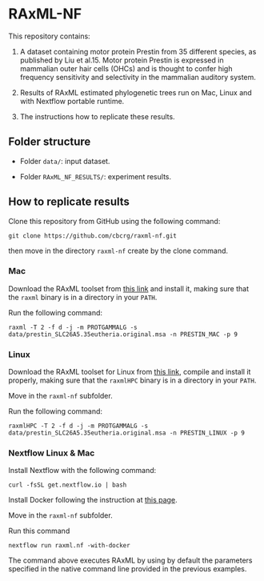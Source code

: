 # RAxML-NF

This repository contains: 

1) A dataset containing motor protein Prestin from 35 different species, as published by Liu et al.15. Motor protein Prestin is expressed in mammalian outer hair cells (OHCs) and is thought to confer high frequency sensitivity and selectivity in the mammalian auditory system.

2) Results of RAxML estimated phylogenetic trees run on Mac, Linux and with Nextflow portable runtime. 

3) The instructions how to replicate these results.


## Folder structure

* Folder `data/`: input dataset. 

* Folder `RAxML_NF_RESULTS/`: experiment results. 


## How to replicate results 

Clone this repository from GitHub using the following command: 

    git clone https://github.com/cbcrg/raxml-nf.git

then move in the directory `raxml-nf` create by the clone command.
 

### Mac 

Download the RAxML toolset from 
[this link](http://www.sfu.ca/biology2/staff/dc/raxml/raxml/raxmlHPC-AVX-v8.zip) and 
install it, making sure that the `raxml` binary is in a directory in your `PATH`.


Run the following command: 

    raxml -T 2 -f d -j -m PROTGAMMALG -s data/prestin_SLC26A5.35eutheria.original.msa -n PRESTIN_MAC -p 9


### Linux

Download the RAxML toolset for Linux from 
[this link](https://github.com/stamatak/standard-RAxML/archive/v8.0.0.zip), 
compile and install it properly, making sure that the `raxmlHPC` binary is in a directory in your `PATH`.


Move in the `raxml-nf` subfolder. 

Run the following command:
  
    raxmlHPC -T 2 -f d -j -m PROTGAMMALG -s data/prestin_SLC26A5.35eutheria.original.msa -n PRESTIN_LINUX -p 9
    
    
    
### Nextflow Linux & Mac

Install Nextflow with the following command: 

    curl -fsSL get.nextflow.io | bash

Install Docker following the instruction at [this page](https://docs.docker.com/engine/installation/). 

Move in the `raxml-nf` subfolder. 

Run this command 

    nextflow run raxml.nf -with-docker
 
The command above executes RAxML by using by default the parameters specified in the native
command line provided in the previous examples. 




    
